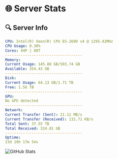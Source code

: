 # 🌐 Server Stats
## 🔍 Server Info
```yaml
CPU: Intel(R) Xeon(R) CPU E5-2699 v4 @ 1295.42MHz
CPU Usage: 0.30%
Cores: 44P | 88T
-----------------------------------
Memory:
Current Usage: 145.88 GB/503.74 GB
Available: 354.43 GB
-----------------------------------
Disk:
Current Usage: 64.13 GB/1.71 TB
Free: 1.56 TB
-----------------------------------
GPU:
No GPU detected
-----------------------------------
Network:
Current Transfer (Sent): 21.11 MB/s
Current Transfer (Received): 132.71 KB/s
Total Sent: 37.55 TB
Total Received: 324.81 GB
-----------------------------------
Uptime:
23d 19h 17m 54s
```
![GitHub Stats](https://img.shields.io/badge/Updated-2025-03-31_16:40:43-blue)